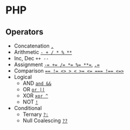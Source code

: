 # PHP
## Operators
- Concatenation [`.`](op-string.php)
- Arithmetic [`- + / * % **`](op-arithmetic.php)
- Inc, Dec `++ --`
- Assignment [`-= += /= *= %= **=`](op-assignment.php), [`.=`](op-string.php)
- Comparison [`== != <> > < >= <= === !== <=>`](op-comparison.php)
- Logical
    - AND [`and &&`](op-logical-and.php)
    - OR [`or ||`](op-logical-or.php)
    - XOR [`xor ^`](op-logical-xor.php)
    - NOT [`!`](op-logical-not.php)
- Conditional
    - Ternary [`?:`](op-logical-and.php)
    - Null Coalescing [`??`](op-null.php)
